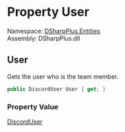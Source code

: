 # Property User

Namespace: [DSharpPlus.Entities](DSharpPlus.Entities.md)  
Assembly: DSharpPlus.dll

## <a id="DSharpPlus_Entities_DiscordTeamMember_User"></a>User

Gets the user who is the team member.

```csharp
public DiscordUser User { get; }
```

### Property Value

[DiscordUser](DSharpPlus.Entities.DiscordUser.md)

